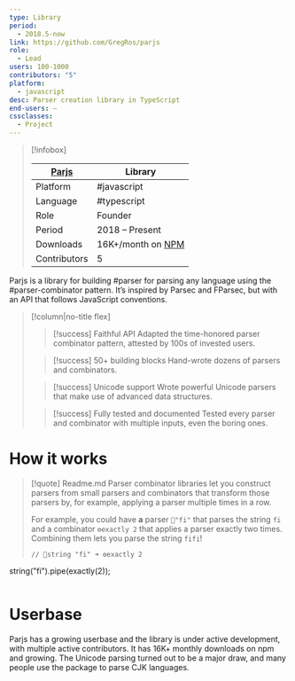 ```yaml
---
type: Library
period:
  - 2018.5-now
link: https://github.com/GregRos/parjs
role:
  - Lead
users: 100-1000
contributors: "5"
platform:
  - javascript
desc: Parser creation library in TypeScript
end-users: —
cssclasses:
  - Project
---
```

> [!infobox]
> 
> | [Parjs](https://github.com/GregRos/parjs) | Library|
> | ---- | ---- |
> | Platform | #javascript|
> | Language| #typescript |
> | Role | Founder |
> | Period | 2018 – Present |
> | Downloads | 16K+/month on [NPM](https://www.npmjs.com/package/parjs) |
> | Contributors | 5 |

Parjs is a library for building #parser for parsing any language using the #parser-combinator pattern. It’s inspired by Parsec and FParsec, but with an API that follows JavaScript conventions.
> [!column|no-title flex]
> > [!success] Faithful API
> > Adapted the time-honored parser combinator pattern, attested by 100s of invested users.
> 
> > [!success] 50+ building blocks
> > Hand-wrote dozens of parsers and combinators.
> 
> > [!success] Unicode support
> > Wrote powerful Unicode parsers that make use of advanced data structures.
> 
> > [!success] Fully tested and documented
> > Tested every parser and combinator with multiple inputs, even the boring ones.
> 
# How it works
> [!quote] Readme.md
> Parser combinator libraries let you construct parsers from small parsers and combinators that transform those parsers by, for example, applying a parser multiple times in a row.
> 
> For example, you could have **a** parser `🍕"fi"` that parses the string `fi` and a combinator `⚙️exactly 2` that applies a parser exactly two times. Combining them lets you parse the string `fifi`!
> ```
> // 🍕string "fi" ➜ ⚙️exactly 2
string("fi").pipe(exactly(2));
> ```
# Userbase
Parjs has a growing userbase and the library is under active development, with multiple active contributors. It has 16K+ monthly downloads on npm and growing. The Unicode parsing turned out to be a major draw, and many people use the package to parse CJK languages.
